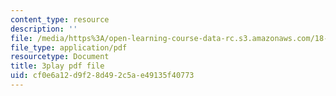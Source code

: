 ```yaml
---
content_type: resource
description: ''
file: /media/https%3A/open-learning-course-data-rc.s3.amazonaws.com/18-01sc-single-variable-calculus-fall-2010/cf0e6a12d9f28d492c5ae49135f40773_YN7k_bXXggY.pdf
file_type: application/pdf
resourcetype: Document
title: 3play pdf file
uid: cf0e6a12-d9f2-8d49-2c5a-e49135f40773
---
```

